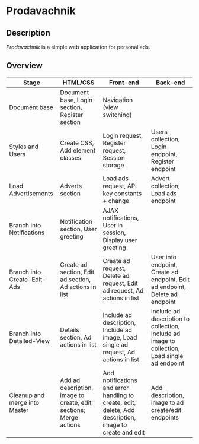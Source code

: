 # Prodavachnik

## Description
*Prodavachnik* is a simple web application for personal ads.

## Overview
Stage | HTML/CSS | Front-end | Back-end
--- | --- | --- | ---
Document base | Document base, Login section, Register section | Navigation (view switching)
Styles and Users | Create CSS, Add element classes | Login request, Register request, Session storage | Users collection, Login endpoint, Register endpoint
Load Advertisements | Adverts section | Load ads request, API key constants + change | Advert collection, Load ads endpoint
Branch into Notifications | Notification section, User greeting | AJAX notifications, User in session, Display user greeting
Branch into Create-Edit-Ads | Create ad section, Edit ad section, Ad actions in list | Create ad request, Delete ad request, Edit ad request, Ad actions in list | User info endpoint, Create ad endpoint, Edit ad endpoint, Delete ad endpoint
Branch into Detailed-View | Details section, Ad actions in list | Include ad description, Include ad image, Load single ad request, Ad actions in list | Include ad description to collection, Include ad image to collection, Load single ad endpoint
Cleanup and merge into Master | Add ad description, image to create, edit sections; Merge actions | Add notifications and error handling to create, edit, delete; Add description, image to create and edit | Add description, image to ad create/edit endpoints
